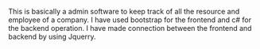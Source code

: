 This is basically a admin software to keep track of all the resource and employee of a company. I have used bootstrap for the frontend and c# for the backend operation. I have made connection between the frontend and backend by using Jquerry. 
